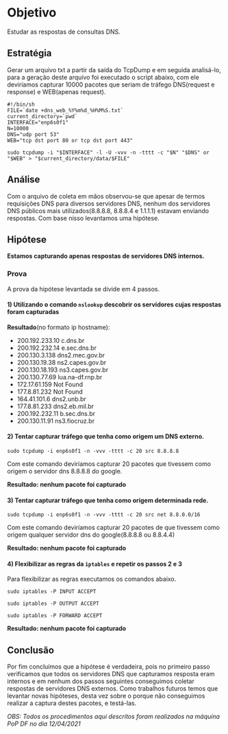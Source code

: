 # Objetivo
Estudar as respostas de consultas DNS.

## Estratégia
Gerar um arquivo txt a partir da saída do TcpDump e em seguida analisá-lo, para a geração deste arquivo foi executado o script abaixo, com ele deviríamos capturar 10000 pacotes que seriam de tráfego DNS(request e response) e WEB(apenas request).
```Shell
#!/bin/sh
FILE=`date +dns_web_%Y%m%d_%H%M%S.txt`
current_directory=`pwd`
INTERFACE="enp6s0f1"
N=10000
DNS="udp port 53"
WEB="tcp dst port 80 or tcp dst port 443"

sudo tcpdump -i "$INTERFACE" -l -U -vvv -n -tttt -c "$N" "$DNS" or "$WEB" > "$current_directory/data/$FILE"
```

## Análise
Com o arquivo de coleta em mãos observou-se que apesar de termos requisições DNS para diversos servidores DNS, nenhum dos servidores DNS públicos mais utilizados(8.8.8.8, 8.8.8.4 e 1.1.1.1) estavam enviando respostas. Com base nisso levantamos uma hipótese.

## Hipótese
**Estamos capturando apenas respostas de servidores DNS internos.**

### Prova
A prova da hipótese levantada se divide em 4 passos.
#### 1) Utilizando o comando ```nslookup``` descobrir os servidores cujas respostas foram capturadas
**Resultado**(no formato ip hostname):
* 200.192.233.10 c.dns.br
* 200.192.232.14 e.sec.dns.br
* 200.130.3.138 dns2.mec.gov.br
* 200.130.19.38 ns2.capes.gov.br
* 200.130.18.193 ns3.capes.gov.br
* 200.130.77.69 lua.na-df.rnp.br
* 172.17.61.159 Not Found
* 177.8.81.232 Not Found
* 164.41.101.6 dns2.unb.br
* 177.8.81.233 dns2.eb.mil.br
* 200.192.232.11 b.sec.dns.br
* 200.130.11.91 ns3.fiocruz.br
#### 2) Tentar capturar tráfego que tenha como origem um DNS externo.
```sudo tcpdump -i enp6s0f1 -n -vvv -tttt -c 20 src 8.8.8.8```

Com este comando deviríamos capturar 20 pacotes que tivessem como origem o servidor dns 8.8.8.8 do google.

**Resultado: nenhum pacote foi capturado**
#### 3) Tentar capturar tráfego que tenha como origem determinada rede.
```sudo tcpdump -i enp6s0f1 -n -vvv -tttt -c 20 src net 8.8.0.0/16```

Com este comando deviríamos capturar 20 pacotes de que tivessem como origem qualquer servidor dns do google(8.8.8.8 ou 8.8.4.4)

**Resultado: nenhum pacote foi capturado**
#### 4) Flexibilizar as regras da ```iptables``` e repetir os passos 2 e 3
Para flexibilizar as regras executamos os comandos abaixo.

```sudo iptables -P INPUT ACCEPT```

```sudo iptables -P OUTPUT ACCEPT```

```sudo iptables -P FORWARD ACCEPT```

**Resultado: nenhum pacote foi capturado**
## Conclusão
Por fim concluímos que a hipótese é verdadeira, pois no primeiro passo verificamos que todos os servidores DNS que capturamos resposta eram internos e em nenhum dos passos seguintes conseguimos coletar respostas de servidores DNS externos. Como trabalhos futuros temos que levantar novas hipóteses, desta vez sobre o porque não conseguimos realizar a captura destes pacotes, e testá-las.

*OBS: Todos os procedimentos aqui descritos foram realizados na máquina PoP DF no dia 12/04/2021*